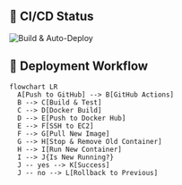 ## 🚀 CI/CD Status

![Build & Auto-Deploy](https://github.com/ritesh355/portfolio/actions/workflows/main.yml/badge.svg)

## 🔄 Deployment Workflow

```mermaid
flowchart LR
  A[Push to GitHub] --> B[GitHub Actions]
  B --> C[Build & Test]
  C --> D[Docker Build]
  D --> E[Push to Docker Hub]
  E --> F[SSH to EC2]
  F --> G[Pull New Image]
  G --> H[Stop & Remove Old Container]
  H --> I[Run New Container]
  I --> J{Is New Running?}
  J -- yes --> K[Success]
  J -- no --> L[Rollback to Previous]


